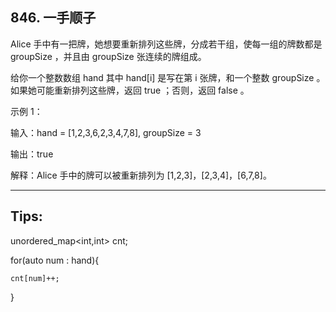 ## 846. 一手顺子
Alice 手中有一把牌，她想要重新排列这些牌，分成若干组，使每一组的牌数都是 groupSize ，并且由 groupSize 张连续的牌组成。

给你一个整数数组 hand 其中 hand[i] 是写在第 i 张牌，和一个整数 groupSize 。如果她可能重新排列这些牌，返回 true ；否则，返回 false 。

 

示例 1：

输入：hand = [1,2,3,6,2,3,4,7,8], groupSize = 3

输出：true

解释：Alice 手中的牌可以被重新排列为 [1,2,3]，[2,3,4]，[6,7,8]。

----------------
## Tips:
unordered_map<int,int> cnt;

for(auto num : hand){

    cnt[num]++;
  
}
